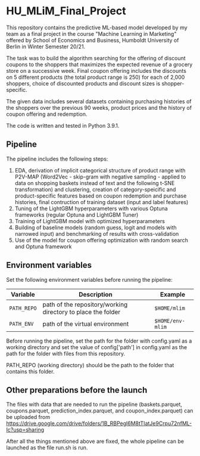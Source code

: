 # HU_MLiM_Final_Project
This repository contains the predictive ML-based model developed by my team as a final project in the course "Machine Learning in Marketing" offered by School of Economics and Business, Humboldt University of Berlin in Winter Semester 20/21. 

The task was to build the algorithm searching for the offering of discount coupons to the shoppers that maximizes the expected revenue of a grocery store on a successive week. Final coupon offering includes the discounts on 5 different products (the total product range is 250) for each of 2,000 shoppers, choice of discounted products and discount sizes is shopper-specific. 

The given data includes several datasets containing purchasing histories of the shoppers over the previous 90 weeks, product prices and the history of coupon offering and redemption. 

The code is written and tested in Python 3.9.1.

## Pipeline

The pipeline includes the following steps:
1. EDA, derivation of implicit categorical structure of product range with P2V-MAP (Word2Vec - skip-gram with negative sampling - applied to data on shopping baskets instead of text and the following t-SNE transformation) and clustering, creation of category-speicific and product-specific features based on coupon redemption and purchase histories, final contruction of training dataset (input and label features)
1. Tuning of the LightGBM hyperparameters with various Optuna frameworks (regular Optuna and LightGBM Tuner)
1. Training of LightGBM model with optimized hyperparameters
1. Building of baseline models (random guess, logit and models with narrowed input) and benchmarking of results with cross-validation
1. Use of the model for coupon offering optimization with random search and Optuna framework


## Environment variables

Set the following environment variables before running the pipeline:

| Variable    | Description                                                            | Example          |
| ----------- | -----------------------------------------------------------------------| ---------------- |
| `PATH_REPO` | path of the repository/working directory to place the folder           | `$HOME/mlim`     |
| `PATH_ENV`  | path of the virtual environment                                        | `$HOME/env-mlim` |


Before running the pipeline, set the path for the folder with config.yaml as a working directory
and set the value of config['path'] in config.yaml as the path for the folder with files from this repository.

PATH_REPO (working directory) should be the path to the folder that contains this folder.

## Other preparations before the launch

The files with data that are needed to run the pipeline (baskets.parquet, coupons.parquet, prediction_index.parquet, and coupon_index.parquet) 
can be uploaded from https://drive.google.com/drive/folders/1B_RBPegl6M8tTIatJe9Crpu72nfML-Ic?usp=sharing 

After all the things mentioned above are fixed, the whole pipeline can be launched as the file run.sh is run.
